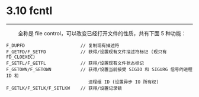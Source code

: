 # 3.10 fcntl
***

&emsp;&emsp;
全称是 file control，可以改变已经打开文件的性质，共有下面 5 种功能：

    F_DUPFD                     // 复制现有描述符
    F_GETFD/F_SETFD             // 获得/设置现有文件描述符标记 (现只有 FD_CLOEXEC)
    F_SETFL/F_GETFL             // 获得/设置现有文件状态标记
    F_GETOWN/F_SETOWN           // 获得/设置当前接受 SIGIO 和 SIGURG 信号的进程 ID 和
                                   进程组 ID (设置异步 IO 所有权)
    F_GETLK/F_SETLK/F_SETLKW    // 获得/设置记录锁